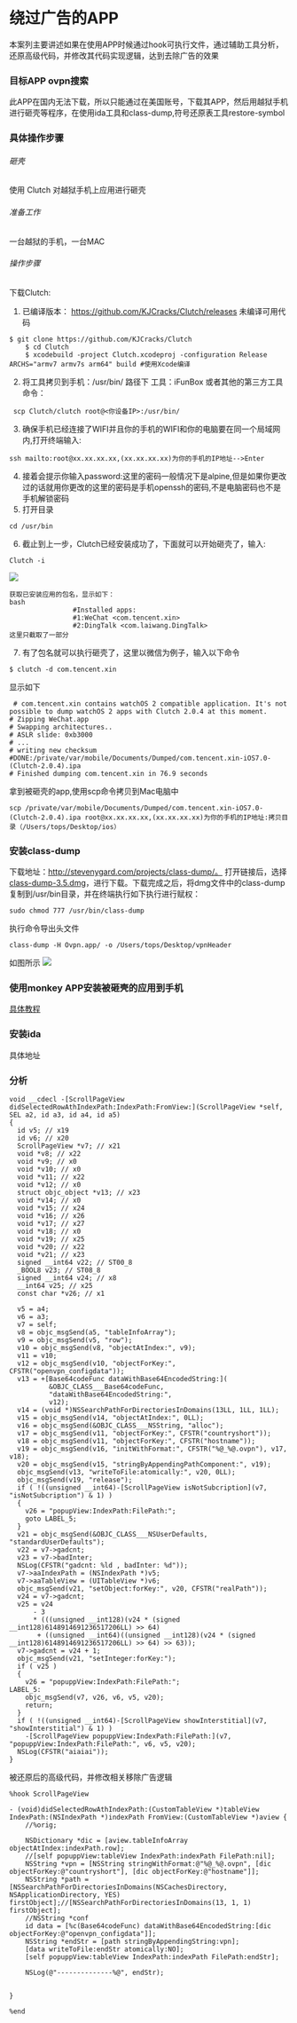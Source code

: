 # 绕过广告的APP
本案列主要讲述如果在使用APP时候通过hook可执行文件，通过辅助工具分析，还原高级代码，并修改其代码实现逻辑，达到去除广告的效果

### 目标APP ovpn搜索
此APP在国内无法下载，所以只能通过在美国账号，下载其APP，然后用越狱手机进行砸壳等程序，在使用ida工具和class-dump,符号还原表工具restore-symbol

### 具体操作步骤
###### 砸壳
使用 Clutch 对越狱手机上应用进行砸壳

###### 准备工作
 一台越狱的手机，一台MAC
######  操作步骤
下载Clutch:
1. 已编译版本： https://github.com/KJCracks/Clutch/releases
未编译可用代码
```
$ git clone https://github.com/KJCracks/Clutch
    $ cd Clutch
    $ xcodebuild -project Clutch.xcodeproj -configuration Release ARCHS="armv7 armv7s arm64" build #使用Xcode编译
````
2. 将工具拷贝到手机：/usr/bin/  路径下
工具：iFunBox 或者其他的第三方工具
命令：

```
 scp Clutch/clutch root@<你设备IP>:/usr/bin/
```

3. 确保手机已经连接了WIFI并且你的手机的WIFI和你的电脑要在同一个局域网内,打开终端输入:

```
ssh mailto:root@xx.xx.xx.xx,(xx.xx.xx.xx)为你的手机的IP地址-->Enter
```

4. 接着会提示你输入password:这里的密码一般情况下是alpine,但是如果你更改过的话就用你更改的这里的密码是手机openssh的密码,不是电脑密码也不是手机解锁密码
5. 打开目录
   
```
cd /usr/bin
```

6. 截止到上一步，Clutch已经安装成功了，下面就可以开始砸壳了，输入:

```
Clutch -i
```
![](class-dump.png)


```
获取已安装应用的包名，显示如下：
bash
                #Installed apps:
                #1:WeChat <com.tencent.xin>
                #2:DingTalk <com.laiwang.DingTalk>
这里只截取了一部分
```

7. 有了包名就可以执行砸壳了，这里以微信为例子，输入以下命令

```
$ clutch -d com.tencent.xin
```
显示如下

```
 # com.tencent.xin contains watchOS 2 compatible application. It's not possible to dump watchOS 2 apps with Clutch 2.0.4 at this moment.
# Zipping WeChat.app
# Swapping architectures..
# ASLR slide: 0xb3000
# ...
# writing new checksum
#DONE:/private/var/mobile/Documents/Dumped/com.tencent.xin-iOS7.0-(Clutch-2.0.4).ipa
# Finished dumping com.tencent.xin in 76.9 seconds
```
拿到被砸壳的app,使用scp命令拷贝到Mac电脑中

```
scp /private/var/mobile/Documents/Dumped/com.tencent.xin-iOS7.0-(Clutch-2.0.4).ipa root@xx.xx.xx.xx,(xx.xx.xx.xx)为你的手机的IP地址:拷贝目录（/Users/tops/Desktop/ios）
```

### 安装class-dump
下载地址：http://stevenygard.com/projects/class-dump/。 打开链接后，选择[class-dump-3.5.dmg](http://stevenygard.com/download/class-dump-3.5.dmg)，进行下载。下载完成之后，将dmg文件中的class-dump复制到/usr/bin目录，并在终端执行如下执行进行赋权：

```
sudo chmod 777 /usr/bin/class-dump
```

执行命令导出头文件

```
class-dump -H Ovpn.app/ -o /Users/tops/Desktop/vpnHeader
```
如图所示
![](header.png)

    
### 使用monkey APP安装被砸壳的应用到手机
[具体教程](https://github.com/AloneMonkey/MonkeyDev/wiki)
### 安装ida
具体地址


### 分析

```
void __cdecl -[ScrollPageView didSelectedRowAthIndexPath:IndexPath:FromView:](ScrollPageView *self, SEL a2, id a3, id a4, id a5)
{
  id v5; // x19
  id v6; // x20
  ScrollPageView *v7; // x21
  void *v8; // x22
  void *v9; // x0
  void *v10; // x0
  void *v11; // x22
  void *v12; // x0
  struct objc_object *v13; // x23
  void *v14; // x0
  void *v15; // x24
  void *v16; // x26
  void *v17; // x27
  void *v18; // x0
  void *v19; // x25
  void *v20; // x22
  void *v21; // x23
  signed __int64 v22; // ST00_8
  _BOOL8 v23; // ST08_8
  signed __int64 v24; // x8
  __int64 v25; // x25
  const char *v26; // x1

  v5 = a4;
  v6 = a3;
  v7 = self;
  v8 = objc_msgSend(a5, "tableInfoArray");
  v9 = objc_msgSend(v5, "row");
  v10 = objc_msgSend(v8, "objectAtIndex:", v9);
  v11 = v10;
  v12 = objc_msgSend(v10, "objectForKey:", CFSTR("openvpn_configdata"));
  v13 = +[Base64codeFunc dataWithBase64EncodedString:](
          &OBJC_CLASS___Base64codeFunc,
          "dataWithBase64EncodedString:",
          v12);
  v14 = (void *)NSSearchPathForDirectoriesInDomains(13LL, 1LL, 1LL);
  v15 = objc_msgSend(v14, "objectAtIndex:", 0LL);
  v16 = objc_msgSend(&OBJC_CLASS___NSString, "alloc");
  v17 = objc_msgSend(v11, "objectForKey:", CFSTR("countryshort"));
  v18 = objc_msgSend(v11, "objectForKey:", CFSTR("hostname"));
  v19 = objc_msgSend(v16, "initWithFormat:", CFSTR("%@_%@.ovpn"), v17, v18);
  v20 = objc_msgSend(v15, "stringByAppendingPathComponent:", v19);
  objc_msgSend(v13, "writeToFile:atomically:", v20, 0LL);
  objc_msgSend(v19, "release");
  if ( !((unsigned __int64)-[ScrollPageView isNotSubcription](v7, "isNotSubcription") & 1) )
  {
    v26 = "popupView:IndexPath:FilePath:";
    goto LABEL_5;
  }
  v21 = objc_msgSend(&OBJC_CLASS___NSUserDefaults, "standardUserDefaults");
  v22 = v7->gadcnt;
  v23 = v7->badInter;
  NSLog(CFSTR("gadcnt: %ld , badInter: %d"));
  v7->aaIndexPath = (NSIndexPath *)v5;
  v7->aaTableView = (UITableView *)v6;
  objc_msgSend(v21, "setObject:forKey:", v20, CFSTR("realPath"));
  v24 = v7->gadcnt;
  v25 = v24
      - 3
      * (((unsigned __int128)(v24 * (signed __int128)6148914691236517206LL) >> 64)
       + ((unsigned __int64)((unsigned __int128)(v24 * (signed __int128)6148914691236517206LL) >> 64) >> 63));
  v7->gadcnt = v24 + 1;
  objc_msgSend(v21, "setInteger:forKey:");
  if ( v25 )
  {
    v26 = "popuppView:IndexPath:FilePath:";
LABEL_5:
    objc_msgSend(v7, v26, v6, v5, v20);
    return;
  }
  if ( !((unsigned __int64)-[ScrollPageView showInterstitial](v7, "showInterstitial") & 1) )
    -[ScrollPageView popuppView:IndexPath:FilePath:](v7, "popuppView:IndexPath:FilePath:", v6, v5, v20);
  NSLog(CFSTR("aiaiai"));
}
```

被还原后的高级代码，并修改相关移除广告逻辑

```
%hook ScrollPageView

- (void)didSelectedRowAthIndexPath:(CustomTableView *)tableView IndexPath:(NSIndexPath *)indexPath FromView:(CustomTableView *)aview {
    //%orig;

    NSDictionary *dic = [aview.tableInfoArray objectAtIndex:indexPath.row];
    //[self popuppView:tableView IndexPath:indexPath FilePath:nil];
    NSString *vpn = [NSString stringWithFormat:@"%@_%@.ovpn", [dic objectForKey:@"countryshort"], [dic objectForKey:@"hostname"]];
    NSString *path = [NSSearchPathForDirectoriesInDomains(NSCachesDirectory, NSApplicationDirectory, YES) firstObject];//[NSSearchPathForDirectoriesInDomains(13, 1, 1) firstObject];
    //NSString *conf
    id data = [%c(Base64codeFunc) dataWithBase64EncodedString:[dic objectForKey:@"openvpn_configdata"]];
    NSString *endStr = [path stringByAppendingString:vpn];
    [data writeToFile:endStr atomically:NO];
    [self popuppView:tableView IndexPath:indexPath FilePath:endStr];

    NSLog(@"--------------%@", endStr);


}

%end
```



